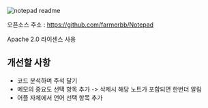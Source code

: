 ![notepad readme](https://user-images.githubusercontent.com/36028424/39695245-83b15cfc-521c-11e8-935c-c4a9cdcfbe90.png)

오픈소스 주소 : https://github.com/farmerbb/Notepad

Apache 2.0 라이센스 사용

## 개선할 사항

* 코드 분석하며 주석 달기
* 메모의 중요도 선택 항목 추가 -> 삭제시 해당 노트가 포함되면 한번더 알림
* 어플 자체에서 언어 선택 항목 추가






